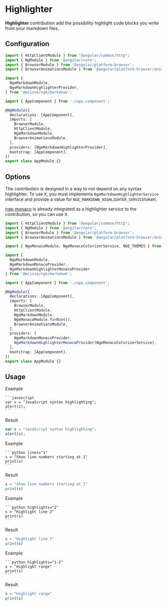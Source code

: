 # Highlighter

**Highlighter** contribution add the possibility highlight code blocks you write from your markdown files.

## Configuration

```typescript highlights="6-9 18 21"
import { HttpClientModule } from '@angular/common/http';
import { NgModule } from '@angular/core';
import { BrowserModule } from '@angular/platform-browser';
import { BrowserAnimationsModule } from '@angular/platform-browser/animations';

import {
  NgeMarkdownModule,
  NgeMarkdownHighlighterProvider,
} from '@mcisse/nge/markdown';

import { AppComponent } from './app.component';

@NgModule({
  declarations: [AppComponent],
  imports: [
    BrowserModule,
    HttpClientModule,
    NgeMarkdownModule,
    BrowserAnimationsModule,
  ],
  providers: [NgeMarkdownHighlighterProvider],
  bootstrap: [AppComponent],
})
export class AppModule {}
```

## Options

The contribution is designed in a way to not depend on any syntax highlighter.
To use it, you must implements `NgeMarkdownHighlighterService` interface and provide
a value for `NGE_MARKDOWN_HIGHLIGHTER_SERVICE`token.

[nge-monaco](https://mciissee.github.io/nge/docs/nge-monaco/) is already integrated as a
highlighter service to the contribution, so
you can use it.

```typescript lines="1" highlights="6-12 21-22 26-27"
import { HttpClientModule } from '@angular/common/http';
import { NgModule } from '@angular/core';
import { BrowserModule } from '@angular/platform-browser';
import { BrowserAnimationsModule } from '@angular/platform-browser/animations';

import { NgeMonacoModule, NgeMonacoColorizerService, NGE_THEMES } from '@mcisse/nge/monaco';

import {
  NgeMarkdownModule,
  NgeMarkdownMonacoProvider,
  NgeMarkdownHighlighterMonacoProvider
} from '@mcisse/nge/markdown';

import { AppComponent } from './app.component';

@NgModule({
  declarations: [AppComponent],
  imports: [
    BrowserModule,
    HttpClientModule,
    NgeMarkdownModule,
    NgeMonacoModule.forRoot(),
    BrowserAnimationsModule,
  ],
  providers: [
    NgeMarkdownMonacoProvider,
    NgeMarkdownHighlighterMonacoProvider(NgeMonacoColorizerService),
  ],
  bootstrap: [AppComponent],
})
export class AppModule {}
```

## Usage

Example

````plaintext
```javascript
var s = "JavaScript syntax highlighting";
alert(s);
```
````

Result

```javascript
var s = "JavaScript syntax highlighting";
alert(s);
```

Example

````plaintext
```python lines="1"
s = "Show line numbers starting at 1"
print(s)
```
````

Result

```python lines="1"
s = "Show line numbers starting at 1"
print(s)
```

Example

````plaintext
```python highlights="2"
s = "Highlight line 2"
print(s)
```
````

Result

```python highlights="2"
s = "Highlight line 2"
print(s)
```

Example

````plaintext
```python highlights="1-2"
s = "Highlight range"
print(s)
```
````

Result

```python highlights="1-2"
s = "Highlight range"
print(s)
```
